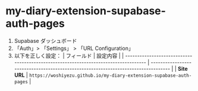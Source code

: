 # my-diary-extension-supabase-auth-pages

1. Supabase ダッシュボード
1. 「Auth」> 「Settings」 > 「URL Configuration」
1. 以下を正しく設定：
   | フィールド | 設定内容 |
   | ----------------------------------------------------------------------------------- | ---------------------------------------------------------------------------------- |
   | **Site URL** | `https://woshiyezu.github.io/my-diary-extension-supabase-auth-pages` |
